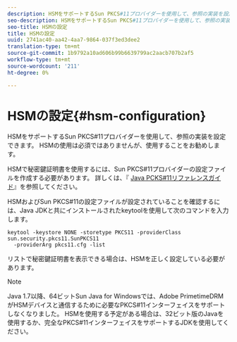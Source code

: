 ```yaml
---
description: HSMをサポートするSun PKCS#11プロバイダーを使用して、参照の実装を設定できます。 HSMの使用は必須ではありませんが、使用することをお勧めします。
seo-description: HSMをサポートするSun PKCS#11プロバイダーを使用して、参照の実装を設定できます。 HSMの使用は必須ではありませんが、使用することをお勧めします。
seo-title: HSMの設定
title: HSMの設定
uuid: 2741ac40-aa42-4aa7-9864-037f3ed3dee2
translation-type: tm+mt
source-git-commit: 1b9792a10ad606b99b6639799ac2aacb707b2af5
workflow-type: tm+mt
source-wordcount: '211'
ht-degree: 0%

---
```



# HSMの設定{#hsm-configuration}

HSMをサポートするSun PKCS#11プロバイダーを使用して、参照の実装を設定できます。 HSMの使用は必須ではありませんが、使用することをお勧めします。

HSMで秘密鍵証明書を使用するには、Sun PKCS#11プロバイダーの設定ファイルを作成する必要があります。 詳しくは、『 [Java PCKS#11リファレンスガイド](https://docs.oracle.com/javase/1.5.0/docs/guide/security/p11guide.html)』を参照してください。

HSMおよびSun PKCS#11の設定ファイルが設定されていることを確認するには、Java JDKと共にインストールされたkeytoolを使用して次のコマンドを入力します。

```
keytool -keystore NONE -storetype PKCS11 -providerClass sun.security.pkcs11.SunPKCS11 
  -providerArg pkcs11.cfg -list
```

リストで秘密鍵証明書を表示できる場合は、HSMを正しく設定している必要があります。

>[!NOTE]
>
>Java 1.7以降、64ビットSun Java for Windowsでは、Adobe PrimetimeDRMがHSMデバイスと通信するために必要なPKCS#11インターフェイスをサポートしなくなりました。 HSMを使用する予定がある場合は、32ビット版のJavaを使用するか、完全なPKCS#11インターフェイスをサポートするJDKを使用してください。

